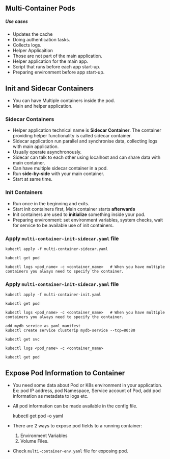 ## Multi-Container Pods
##### Use cases
- Updates the cache 
- Doing authentication tasks.
- Collects logs.
- Helper Applicaition 
- Those are not part of the main application.
- Helper application for the main app.
- Script that runs before each app start-up.
- Preparing environment before app start-up.

## Init and Sidecar Containers
- You can have Multiple containers inside the pod.
- Main and helper application.

### Sidecar Containers
- Helper application technical name is **Sidecar Container**. The container providing helper functionality is called sidecar container.
- Sidecar application run parallel and synchronise data, collecting logs with main application.
- Usually operate asynchronously.
- Sidecar can talk to each other using localhost and can share data with main container.
- Can have multiple sidecar container in a pod.
- Run **side-by-side** with your main container.
- Start at same time.

### Init Containers
- Run once in the beginning and exits.
- Start init containers first, Main container starts **afterwards**
- Init containers are used to **initialize** something inside your pod.
- Preparing environment: set environment variables, system checks, wait for service to be available use of init containers.

### Apply ```multi-container-init-sidecar.yaml``` file
    kubectl apply -f multi-container-sidecar.yaml

    kubectl get pod

    kubectl logs <pod_name> -c <container_name>   # When you have multiple containers you always need to specify the container.

### Apply ```multi-container-init-sidecar.yaml``` file
    kubectl apply -f multi-container-init.yaml
    
    kubectl get pod 

    kubectl logs <pod_name> -c <container_name>   # When you have multiple containers you always need to specify the container.  

    add mydb service as yaml manifest
    kubectl create service clusterip mydb-service --tcp=80:80

    kubectl get svc

    kubectl logs <pod_name> -c <container_name>

    kubectl get pod


## Expose Pod Information to Container 
- You need some data about Pod or K8s environment in your application. Ex: pod IP address, pod Namespace, Service account of Pod, add pod information as metadata to logs etc.
- All pod information can be made available in the config file.

    kubectl get pod -o yaml 

- There are 2 ways to expose pod fields to a running container:
    1. Environment Variables
    2. Volume Files.

- Check ```multi-container-env.yaml``` file for exposing pod.